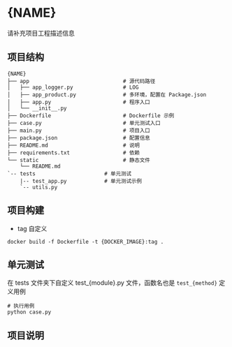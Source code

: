 # {NAME}

请补充项目工程描述信息

## 项目结构

```
{NAME}
├── app                              # 源代码路径
│   ├── app_logger.py                # LOG
│   ├── app_product.py               # 多环境，配置在 Package.json
│   ├── app.py                       # 程序入口
│   └── __init__.py
├── Dockerfile                       # Dockerfile 示例
├── case.py                          # 单元测试入口
├── main.py                          # 项目入口
├── package.json                     # 配置信息
├── README.md                        # 说明
├── requirements.txt                 # 依赖  
└── static                           # 静态文件
    └── README.md
`-- tests                      # 单元测试
    |-- test_app.py            # 单元测试示例
    `-- utils.py
```

## 项目构建

- tag 自定义

```
docker build -f Dockerfile -t {DOCKER_IMAGE}:tag .
```

## 单元测试

在  tests  文件夹下自定义 test_{module}.py 文件，函数名也是 `test_{method}` 定义用例

```
# 执行用例
python case.py
```

## 项目说明